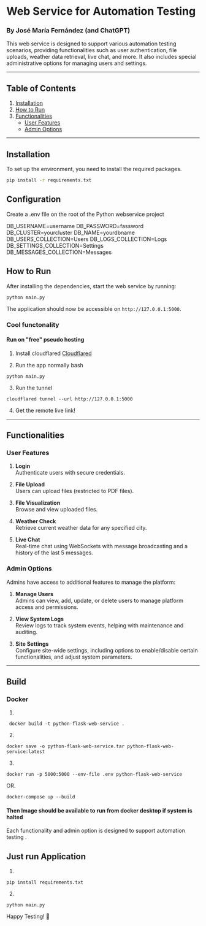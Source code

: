 
# Web Service for Automation Testing 
### By José María Fernández (and ChatGPT)

This web service is designed to support various automation testing scenarios, providing functionalities such as user authentication, file uploads, weather data retrieval, live chat, and more. It also includes special administrative options for managing users and settings.

---

## Table of Contents

1. [Installation](#installation)
2. [How to Run](#how-to-run)
3. [Functionalities](#functionalities)
   - [User Features](#user-features)
   - [Admin Options](#admin-options)

---

## Installation

To set up the environment, you need to install the required packages.

```bash
pip install -r requirements.txt
```
## Configuration

Create a .env file on the root of the Python webservice project

DB_USERNAME=username
DB_PASSWORD=fassword
DB_CLUSTER=yourcluster
DB_NAME=yourdbname
DB_USERS_COLLECTION=Users
DB_LOGS_COLLECTION=Logs
DB_SETTINGS_COLLECTION=Settings
DB_MESSAGES_COLLECTION=Messages

## How to Run

After installing the dependencies, start the web service by running:

```bash
python main.py
```

The application should now be accessible on `http://127.0.0.1:5000`.

### Cool functonality

#### Run on "free" pseudo hosting

1. Install cloudflared 
<a href="https://developers.cloudflare.com/cloudflare-one/connections/connect-networks/downloads/">Cloudflared</a>

2. Run the app normally
bash
```
python main.py
```
3. Run the tunnel
```
cloudflared tunnel --url http://127.0.0.1:5000

```

4. Get the remote live link!


---

## Functionalities

### User Features

1. **Login**  
   Authenticate users with secure credentials.

2. **File Upload**  
   Users can upload files (restricted to PDF files).

3. **File Visualization**  
   Browse and view uploaded files.

4. **Weather Check**  
   Retrieve current weather data for any specified city.

5. **Live Chat**  
   Real-time chat using WebSockets with message broadcasting and a history of the last 5 messages.

### Admin Options

Admins have access to additional features to manage the platform:

1. **Manage Users**  
   Admins can view, add, update, or delete users to manage platform access and permissions.

2. **View System Logs**  
   Review logs to track system events, helping with maintenance and auditing.

3. **Site Settings**  
   Configure site-wide settings, including options to enable/disable certain functionalities, and adjust system parameters.

--- 
## Build

### Docker 
1. 
```
 docker build -t python-flask-web-service .

 ```
 2. 
 ```
docker save -o python-flask-web-service.tar python-flask-web-service:latest
 ```
 3. 
 ```
docker run -p 5000:5000 --env-file .env python-flask-web-service
 ```
 OR. 
```
docker-compose up --build
```

 #### Then Image should be available to run from docker desktop if system is halted

Each functionality and admin option is designed to support automation testing . 

## Just run Application

1. 
```
pip install requirements.txt
```

2. 
```
python main.py       
```

Happy Testing! 🚀
